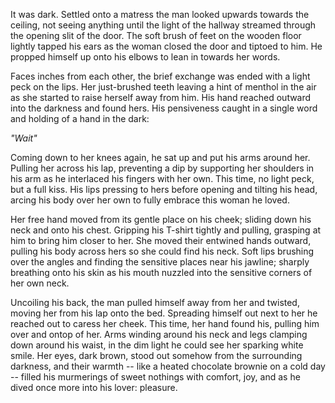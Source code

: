 It was dark. Settled onto a matress the man looked upwards towards the
ceiling, not seeing anything until the light of the hallway streamed
through the opening slit of the door. The soft brush of feet on the
wooden floor lightly tapped his ears as the woman closed the door and
tiptoed to him. He propped himself up onto his elbows to lean in towards
her words. 

Faces inches from each other, the brief exchange was ended with a light
peck on the lips. Her just-brushed teeth leaving a hint of menthol in
the air as she started to raise herself away from him. His hand reached
outward into the darkness and found hers. His pensiveness caught in a
single word and holding of a hand in the dark:

_"Wait"_

Coming down to her knees again, he sat up and put his arms around her.
Pulling her across his lap, preventing a dip by supporting her shoulders
in his arm as he interlaced his fingers with her own. 
This time, no light peck, but a full kiss. His lips pressing to hers
before opening and tilting his head, arcing his body over her own to
fully embrace this woman he loved. 

Her free hand moved from its gentle place on his cheek; sliding down his
neck and onto his chest. Gripping his T-shirt tightly and pulling,
grasping at him to bring him closer to her. She moved their entwined
hands outward, pulling his body across hers so she could find his neck.
Soft lips brushing over the angles and finding the sensitive places near
his jawline; sharply breathing onto his skin as his mouth nuzzled into
the sensitive corners of her own neck.  

Uncoiling his back, the man pulled himself away from her and twisted,
moving her from his lap onto the bed. Spreading himself out next to her
he reached out to caress her cheek. This time, her hand found his,
pulling him over and ontop of her. Arms winding around his neck and legs
clamping down around his waist, in the dim light he could see her
sparking white smile. Her eyes, dark brown, stood out somehow from the
surrounding darkness, and their warmth -- like a heated chocolate brownie
on a cold day -- filled his murmerings of sweet nothings with comfort,
joy, and as he dived once more into his lover: pleasure. 

